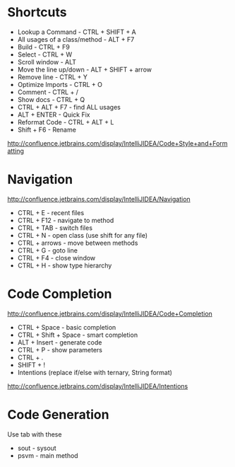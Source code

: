 Shortcuts
=========

* Lookup a Command - CTRL + SHIFT + A
* All usages of a class/method - ALT + F7
* Build - CTRL + F9
* Select - CTRL + W
* Scroll window - ALT
* Move the line up/down - ALT + SHIFT + arrow
* Remove line - CTRL + Y
* Optimize Imports - CTRL + O
* Comment - CTRL + /
* Show docs - CTRL + Q
* CTRL + ALT + F7 - find ALL usages
* ALT + ENTER - Quick Fix
* Reformat Code - CTRL + ALT + L
* Shift + F6 - Rename

http://confluence.jetbrains.com/display/IntelliJIDEA/Code+Style+and+Formatting

Navigation
=========

http://confluence.jetbrains.com/display/IntelliJIDEA/Navigation

* CTRL + E - recent files
* CTRL + F12 - navigate to method
* CTRL + TAB - switch files
* CTRL + N - open class (use shift for any file)
* CTRL + arrows - move between methods
* CTRL + G - goto line
* CTRL + F4 - close window
* CTRL + H - show type hierarchy

Code Completion
=========

http://confluence.jetbrains.com/display/IntelliJIDEA/Code+Completion

* CTRL + Space - basic completion
* CTRL + Shift + Space - smart completion
* ALT + Insert - generate code
* CTRL + P - show parameters
* CTRL + .
* SHIFT + !
* Intentions (replace if/else with ternary, String format)
 
http://confluence.jetbrains.com/display/IntelliJIDEA/Intentions

Code Generation
=========


Use tab with these

* sout - sysout
* psvm - main method

